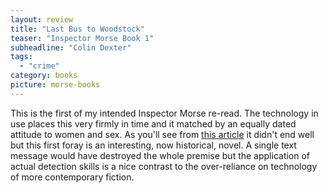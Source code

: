 ```yaml
---
layout: review
title: "Last Bus to Woodstock"
teaser: "Inspector Morse Book 1"
subheadline: "Colin Dexter"
tags:
  - "crime"
category: books
picture: morse-books
---
```


This is the first of my intended Inspector Morse re-read. The technology in use places this
very firmly in time and it matched by an equally dated attitude to women and sex. As you'll 
see from [this article](/blog/article/a-readers-remorse/) it didn't end well but
this first foray is an interesting, now historical, novel. A single text message
would have destroyed the whole premise but the application of actual detection skills
is a nice contrast to the over-reliance on technology of more contemporary fiction.
